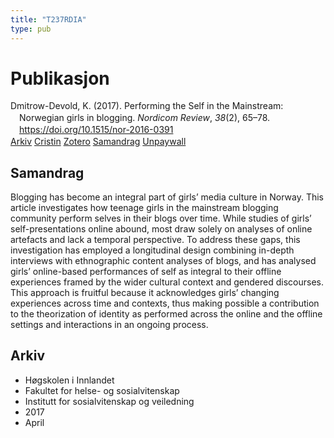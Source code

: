 ```yaml
---
title: "T237RDIA"
type: pub
---
```

<h1>Publikasjon</h1>
<article id="csl-bib-container-T237RDIA" class="csl-bib-container">
  <div class="csl-bib-body" style="line-height: 1.35; padding-left: 1em; text-indent:-1em;">
  <div class="csl-entry">Dmitrow-Devold, K. (2017). Performing the Self in the Mainstream: Norwegian girls in blogging. <i>Nordicom Review</i>, <i>38</i>(2), 65&#x2013;78. <a href="https://doi.org/10.1515/nor-2016-0391">https://doi.org/10.1515/nor-2016-0391</a></div>
</div>
  <div class="csl-bib-buttons">
    <a href="#taxonomy-article-T237RDIA" class="csl-bib-button">Arkiv</a>
    <a href="https://app.cristin.no/results/show.jsf?id=1463796" alt="Cristin URL" class="csl-bib-button">Cristin</a>
    <a href="http://zotero.org/groups/5402882/items/T237RDIA" alt="Zotero URL" class="csl-bib-button">Zotero</a>
    <a href="#abstract-article-T237RDIA" class="csl-bib-button">Samandrag</a>
    <a href="https://content.sciendo.com/downloadpdf/journals/nor/38/2/article-p65.pdf" class="csl-bib-button">Unpaywall</a>
  </div>
  <div id="csl-bib-meta-container-T237RDIA"></div>
</article>
<div id="csl-bib-meta-T237RDIA" class="csl-bib-meta">
  <article id="abstract-article-T237RDIA" class="abstract-article">
    <h1>Samandrag</h1>
    Blogging has become an integral part of girls’ media culture in Norway. This article investigates how teenage girls in the mainstream blogging community perform selves in their blogs over time. While studies of girls’ self-presentations online abound, most draw solely on analyses of online artefacts and lack a temporal perspective. To address these gaps, this investigation has employed a longitudinal design combining in-depth interviews with ethnographic content analyses of blogs, and has analysed girls’ online-based performances of self as integral to their offline experiences framed by the wider cultural context and gendered discourses. This approach is fruitful because it acknowledges girls’ changing experiences across time and contexts, thus making possible a contribution to the theorization of identity as performed across the online and the offline settings and interactions in an ongoing process.
  </article>
  <article id="taxonomy-article-T237RDIA" class="taxonomy-article">
    <h1>Arkiv</h1>
    <ul>
      <li>Høgskolen i Innlandet</li>
      <li>Fakultet for helse- og sosialvitenskap</li>
      <li>Institutt for sosialvitenskap og veiledning</li>
      <li>2017</li>
      <li>April</li>
    </ul>
  </article>
</div>
